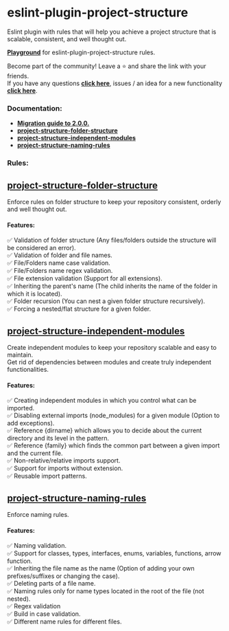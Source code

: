 # eslint-plugin-project-structure

Eslint plugin with rules that will help you achieve a project structure that is scalable, consistent, and well thought out.

[**Playground**](https://github.com/Igorkowalski94/eslint-plugin-project-structure-playground) for eslint-plugin-project-structure rules.

Become part of the community! Leave a ⭐ and share the link with your friends.<br>
If you have any questions **[click here](https://github.com/Igorkowalski94/eslint-plugin-project-structure/discussions)**, issues / an idea for a new functionality **[click here](https://github.com/Igorkowalski94/eslint-plugin-project-structure/issues/new/choose)**.

### Documentation:

-   **[Migration guide to 2.0.0.](https://github.com/Igorkowalski94/eslint-plugin-project-structure/blob/main/documentation/migration-to-2.0.0.md)**
-   **[project-structure-folder-structure](https://github.com/Igorkowalski94/eslint-plugin-project-structure/blob/main/documentation/project-structure-folder-structure.md)**
-   **[project-structure-independent-modules](https://github.com/Igorkowalski94/eslint-plugin-project-structure/blob/main/documentation/project-structure-independent-modules.md)**
-   **[project-structure-naming-rules](https://github.com/Igorkowalski94/eslint-plugin-project-structure/blob/main/documentation/project-structure-naming-rules.md)**

### Rules:

## **[project-structure-folder-structure](https://github.com/Igorkowalski94/eslint-plugin-project-structure/blob/main/documentation/project-structure-folder-structure.md)**

Enforce rules on folder structure to keep your repository consistent, orderly and well thought out.

#### Features:

✅ Validation of folder structure (Any files/folders outside the structure will be considered an error).<br>
✅ Validation of folder and file names.<br>
✅ File/Folders name case validation.<br>
✅ File/Folders name regex validation.<br>
✅ File extension validation (Support for all extensions).<br>
✅ Inheriting the parent's name (The child inherits the name of the folder in which it is located).<br>
✅ Folder recursion (You can nest a given folder structure recursively).<br>
✅ Forcing a nested/flat structure for a given folder.

## **[project-structure-independent-modules](https://github.com/Igorkowalski94/eslint-plugin-project-structure/blob/main/documentation/project-structure-independent-modules.md)**

Create independent modules to keep your repository scalable and easy to maintain.<br>
Get rid of dependencies between modules and create truly independent functionalities.

#### Features:

✅ Creating independent modules in which you control what can be imported.<br>
✅ Disabling external imports (node_modules) for a given module (Option to add exceptions). <br>
✅ Reference {dirname} which allows you to decide about the current directory and its level in the pattern.<br>
✅ Reference {family} which finds the common part between a given import and the current file.<br>
✅ Non-relative/relative imports support. <br>
✅ Support for imports without extension. <br>
✅ Reusable import patterns. <br>

## **[project-structure-naming-rules](https://github.com/Igorkowalski94/eslint-plugin-project-structure/blob/main/documentation/project-structure-naming-rules.md)**

Enforce naming rules.

#### Features:

✅ Naming validation. <br>
✅ Support for classes, types, interfaces, enums, variables, functions, arrow function.<br>
✅ Inheriting the file name as the name (Option of adding your own prefixes/suffixes or changing the case).<br>
✅ Deleting parts of a file name. <br>
✅ Naming rules only for name types located in the root of the file (not nested).<br>
✅ Regex validation<br>
✅ Build in case validation.<br>
✅ Different name rules for different files.<br>
